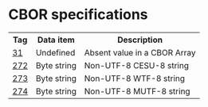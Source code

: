 # CBOR specifications

<table>
<tr>
<th>Tag</th>
<th>Data item</th>
<th>Description</th>
</tr>
<tr>
<td><a href="https://github.com/svaarala/cbor-specs/blob/master/cbor-absent-tag.rst">31</a></td>
<td>Undefined</td>
<td>Absent value in a CBOR Array</td>
</tr>
<tr>
<td><a href="https://github.com/svaarala/cbor-specs/blob/master/cbor-nonutf8-string-tags.rst">272</a></td>
<td>Byte string</td>
<td>Non-UTF-8 CESU-8 string</td>
</tr>
<tr>
<td><a href="https://github.com/svaarala/cbor-specs/blob/master/cbor-nonutf8-string-tags.rst">273</a></td>
<td>Byte string</td>
<td>Non-UTF-8 WTF-8 string</td>
</tr>
<tr>
<td><a href="https://github.com/svaarala/cbor-specs/blob/master/cbor-nonutf8-string-tags.rst">274</a></td>
<td>Byte string</td>
<td>Non-UTF-8 MUTF-8 string</td>
</tr>
</table>
